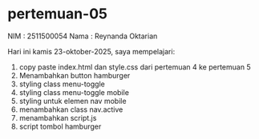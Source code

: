 # pertemuan-05

NIM : 2511500054
Nama : Reynanda Oktarian

Hari ini kamis 23-oktober-2025, saya mempelajari:
<ol>
<li> copy paste index.html dan style.css dari pertemuan 4 ke pertemuan 5
<li> Menambahkan button hamburger</li>
<li>styling class menu-toggle</li>
<li>styling class menu-toggle mobile</li>
<li>styling untuk elemen nav mobile</li>
<li>menambahkan class nav.active</li>
<li>menambahkan script.js</li>
<li>script tombol hamburger</li>
</ol>
